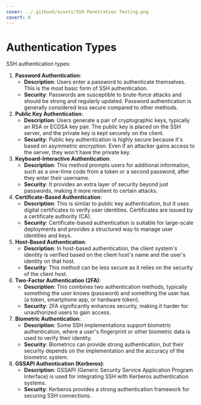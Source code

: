```yaml
---
cover: ../.gitbook/assets/SSH Penetration Testing.png
coverY: 0
---
```


# Authentication Types

SSH authentication types:

1. **Password Authentication**:
   * **Description**: Users enter a password to authenticate themselves. This is the most basic form of SSH authentication.
   * **Security**: Passwords are susceptible to brute-force attacks and should be strong and regularly updated. Password authentication is generally considered less secure compared to other methods.
2. **Public Key Authentication**:
   * **Description**: Users generate a pair of cryptographic keys, typically an RSA or ECDSA key pair. The public key is placed on the SSH server, and the private key is kept securely on the client.
   * **Security**: Public key authentication is highly secure because it's based on asymmetric encryption. Even if an attacker gains access to the server, they won't have the private key.
3. **Keyboard-Interactive Authentication**:
   * **Description**: This method prompts users for additional information, such as a one-time code from a token or a second password, after they enter their username.
   * **Security**: It provides an extra layer of security beyond just passwords, making it more resilient to certain attacks.
4. **Certificate-Based Authentication**:
   * **Description**: This is similar to public key authentication, but it uses digital certificates to verify user identities. Certificates are issued by a certificate authority (CA).
   * **Security**: Certificate-based authentication is suitable for large-scale deployments and provides a structured way to manage user identities and keys.
5. **Host-Based Authentication**:
   * **Description**: In host-based authentication, the client system's identity is verified based on the client host's name and the user's identity on that host.
   * **Security**: This method can be less secure as it relies on the security of the client host.
6. **Two-Factor Authentication (2FA)**:
   * **Description**: This combines two authentication methods, typically something the user knows (password) and something the user has (a token, smartphone app, or hardware token).
   * **Security**: 2FA significantly enhances security, making it harder for unauthorized users to gain access.
7. **Biometric Authentication**:
   * **Description**: Some SSH implementations support biometric authentication, where a user's fingerprint or other biometric data is used to verify their identity.
   * **Security**: Biometrics can provide strong authentication, but their security depends on the implementation and the accuracy of the biometric system.
8. **GSSAPI Authentication (Kerberos)**:
   * **Description**: GSSAPI (Generic Security Service Application Program Interface) is used for integrating SSH with Kerberos authentication systems.
   * **Security**: Kerberos provides a strong authentication framework for securing SSH connections.
